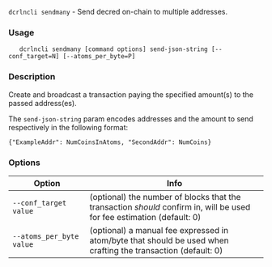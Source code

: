 `dcrlncli sendmany` - Send decred on-chain to multiple addresses.

### Usage
```
   dcrlncli sendmany [command options] send-json-string [--conf_target=N] [--atoms_per_byte=P]
```

### Description
   
Create and broadcast a transaction paying the specified amount(s) to the passed address(es).

The `send-json-string` param encodes addresses and the amount to send
respectively in the following format:

`{"ExampleAddr": NumCoinsInAtoms, "SecondAddr": NumCoins}`

### Options
|Option|Info|
|--|--|
|`--conf_target value`|     (optional) the number of blocks that the transaction *should* confirm in, will be used for fee estimation (default: 0)|
|`--atoms_per_byte value`|  (optional) a manual fee expressed in atom/byte that should be used when crafting the transaction (default: 0)|
